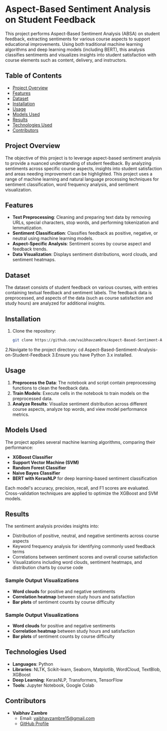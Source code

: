 # Aspect-Based Sentiment Analysis on Student Feedback

This project performs Aspect-Based Sentiment Analysis (ABSA) on student feedback, extracting sentiments for various course aspects to support educational improvements. Using both traditional machine learning algorithms and deep learning models (including BERT), this analysis classifies sentiments and visualizes insights into student satisfaction with course elements such as content, delivery, and instructors.

## Table of Contents
- [Project Overview](#project-overview)
- [Features](#features)
- [Dataset](#dataset)
- [Installation](#installation)
- [Usage](#usage)
- [Models Used](#models-used)
- [Results](#results)
- [Technologies Used](#technologies-used)
- [Contributors](#contributors)

## Project Overview
The objective of this project is to leverage aspect-based sentiment analysis to provide a nuanced understanding of student feedback. By analyzing sentiments across specific course aspects, insights into student satisfaction and areas needing improvement can be highlighted. This project uses a range of machine learning and natural language processing techniques for sentiment classification, word frequency analysis, and sentiment visualization.

## Features
- **Text Preprocessing**: Cleaning and preparing text data by removing URLs, special characters, stop words, and performing tokenization and lemmatization.
- **Sentiment Classification**: Classifies feedback as positive, negative, or neutral using machine learning models.
- **Aspect-Specific Analysis**: Sentiment scores by course aspect and feedback trends.
- **Data Visualization**: Displays sentiment distributions, word clouds, and sentiment heatmaps.

## Dataset
The dataset consists of student feedback on various courses, with entries containing textual feedback and sentiment labels. The feedback data is preprocessed, and aspects of the data (such as course satisfaction and study hours) are analyzed for additional insights.

## Installation
1. Clone the repository:
   ```bash
   git clone https://github.com/vaibhavzambre/Aspect-Based-Sentiment-Analysis-on-Student-Feedback.git
2.Navigate to the project directory:
   cd Aspect-Based-Sentiment-Analysis-on-Student-Feedback
3.Ensure you have Python 3.x installed.

## Usage
1. **Preprocess the Data**: The notebook and script contain preprocessing functions to clean the feedback data.
2. **Train Models**: Execute cells in the notebook to train models on the preprocessed data.
3. **Analyze Results**: Visualize sentiment distribution across different course aspects, analyze top words, and view model performance metrics.

## Models Used
The project applies several machine learning algorithms, comparing their performance:
- **XGBoost Classifier**
- **Support Vector Machine (SVM)**
- **Random Forest Classifier**
- **Naive Bayes Classifier**
- **BERT with KerasNLP** for deep learning-based sentiment classification

Each model's accuracy, precision, recall, and F1 scores are evaluated. Cross-validation techniques are applied to optimize the XGBoost and SVM models.

## Results
The sentiment analysis provides insights into:
- Distribution of positive, neutral, and negative sentiments across course aspects
- Keyword frequency analysis for identifying commonly used feedback terms
- Correlations between sentiment scores and overall course satisfaction
- Visualizations including word clouds, sentiment heatmaps, and distribution charts by course code

### Sample Output Visualizations
- **Word clouds** for positive and negative sentiments
- **Correlation heatmap** between study hours and satisfaction
- **Bar plots** of sentiment counts by course difficulty

### Sample Output Visualizations
- **Word clouds** for positive and negative sentiments
- **Correlation heatmap** between study hours and satisfaction
- **Bar plots** of sentiment counts by course difficulty

## Technologies Used
- **Languages**: Python
- **Libraries**: NLTK, Scikit-learn, Seaborn, Matplotlib, WordCloud, TextBlob, XGBoost
- **Deep Learning**: KerasNLP, Transformers, TensorFlow
- **Tools**: Jupyter Notebook, Google Colab

## Contributors
- **Vaibhav Zambre**
  - Email: vaibhavzambre15@gmail.com
  - [GitHub Profile](https://github.com/vaibhavzambre)



